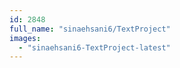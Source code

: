 ```yaml
---
id: 2848
full_name: "sinaehsani6/TextProject"
images: 
  - "sinaehsani6-TextProject-latest"
---
```


